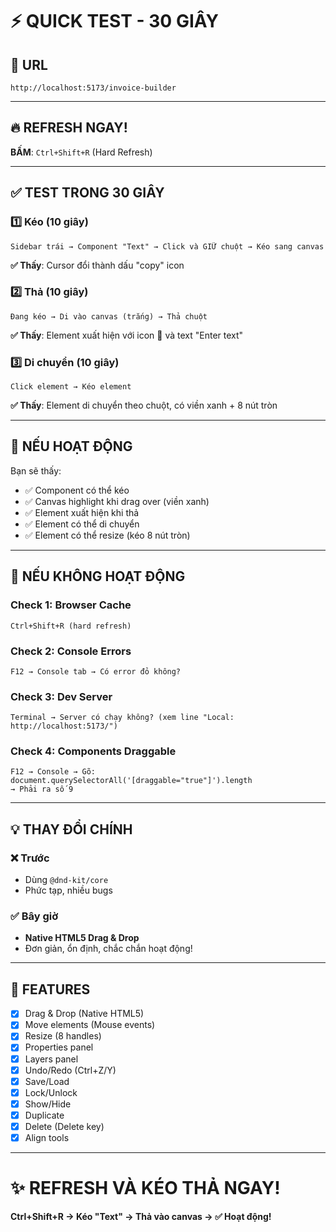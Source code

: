 # ⚡ QUICK TEST - 30 GIÂY

## 🚀 URL

```
http://localhost:5173/invoice-builder
```

---

## 🔥 REFRESH NGAY!

**BẤM**: `Ctrl+Shift+R` (Hard Refresh)

---

## ✅ TEST TRONG 30 GIÂY

### 1️⃣ Kéo (10 giây)
```
Sidebar trái → Component "Text" → Click và GIỮ chuột → Kéo sang canvas
```
**✅ Thấy**: Cursor đổi thành dấu "copy" icon

### 2️⃣ Thả (10 giây)
```
Đang kéo → Di vào canvas (trắng) → Thả chuột
```
**✅ Thấy**: Element xuất hiện với icon 📝 và text "Enter text"

### 3️⃣ Di chuyển (10 giây)
```
Click element → Kéo element
```
**✅ Thấy**: Element di chuyển theo chuột, có viền xanh + 8 nút tròn

---

## 🎯 NẾU HOẠT ĐỘNG

Bạn sẽ thấy:
- ✅ Component có thể kéo
- ✅ Canvas highlight khi drag over (viền xanh)
- ✅ Element xuất hiện khi thả
- ✅ Element có thể di chuyển
- ✅ Element có thể resize (kéo 8 nút tròn)

---

## 🐛 NẾU KHÔNG HOẠT ĐỘNG

### Check 1: Browser Cache
```
Ctrl+Shift+R (hard refresh)
```

### Check 2: Console Errors
```
F12 → Console tab → Có error đỏ không?
```

### Check 3: Dev Server
```
Terminal → Server có chạy không? (xem line "Local: http://localhost:5173/")
```

### Check 4: Components Draggable
```
F12 → Console → Gõ:
document.querySelectorAll('[draggable="true"]').length
→ Phải ra số 9
```

---

## 💡 THAY ĐỔI CHÍNH

### ❌ Trước
- Dùng `@dnd-kit/core`
- Phức tạp, nhiều bugs

### ✅ Bây giờ
- **Native HTML5 Drag & Drop**
- Đơn giản, ổn định, chắc chắn hoạt động!

---

## 🎨 FEATURES

- [x] Drag & Drop (Native HTML5)
- [x] Move elements (Mouse events)
- [x] Resize (8 handles)
- [x] Properties panel
- [x] Layers panel
- [x] Undo/Redo (Ctrl+Z/Y)
- [x] Save/Load
- [x] Lock/Unlock
- [x] Show/Hide
- [x] Duplicate
- [x] Delete (Delete key)
- [x] Align tools

---

# ✨ REFRESH VÀ KÉO THẢ NGAY!

**Ctrl+Shift+R → Kéo "Text" → Thả vào canvas → ✅ Hoạt động!**



